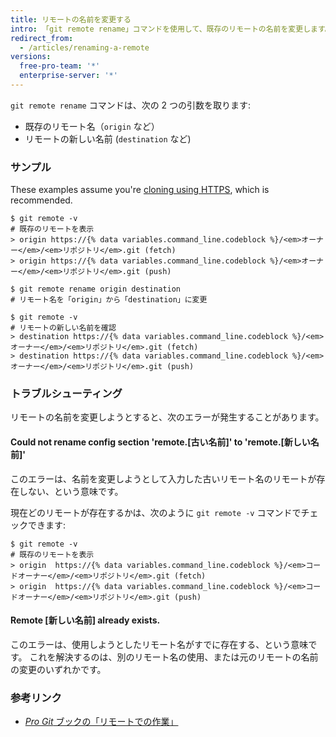 ```yaml
---
title: リモートの名前を変更する
intro: 「git remote rename」コマンドを使用して、既存のリモートの名前を変更します。
redirect_from:
  - /articles/renaming-a-remote
versions:
  free-pro-team: '*'
  enterprise-server: '*'
---
```


`git remote rename` コマンドは、次の 2 つの引数を取ります:

* 既存のリモート名（`origin` など）
* リモートの新しい名前 (`destination` など)

### サンプル

These examples assume you're [cloning using HTTPS](/articles/which-remote-url-should-i-use/#cloning-with-https-urls), which is recommended.

```shell
$ git remote -v
# 既存のリモートを表示
> origin https://{% data variables.command_line.codeblock %}/<em>オーナー</em>/<em>リポジトリ</em>.git (fetch)
> origin https://{% data variables.command_line.codeblock %}/<em>オーナー</em>/<em>リポジトリ</em>.git (push)

$ git remote rename origin destination
# リモート名を「origin」から「destination」に変更

$ git remote -v
# リモートの新しい名前を確認
> destination https://{% data variables.command_line.codeblock %}/<em>オーナー</em>/<em>リポジトリ</em>.git (fetch)
> destination https://{% data variables.command_line.codeblock %}/<em>オーナー</em>/<em>リポジトリ</em>.git (push)
```

### トラブルシューティング

リモートの名前を変更しようとすると、次のエラーが発生することがあります。

#### Could not rename config section 'remote.[古い名前]' to 'remote.[新しい名前]'

このエラーは、名前を変更しようとして入力した古いリモート名のリモートが存在しない、という意味です。

現在どのリモートが存在するかは、次のように `git remote -v` コマンドでチェックできます:

```shell
$ git remote -v
# 既存のリモートを表示
> origin  https://{% data variables.command_line.codeblock %}/<em>コードオーナー</em>/<em>リポジトリ</em>.git (fetch)
> origin  https://{% data variables.command_line.codeblock %}/<em>コードオーナー</em>/<em>リポジトリ</em>.git (push)
```

#### Remote [新しい名前] already exists.

このエラーは、使用しようとしたリモート名がすでに存在する、という意味です。 これを解決するのは、別のリモート名の使用、または元のリモートの名前の変更のいずれかです。

### 参考リンク

- [_Pro Git_ ブックの「リモートでの作業」](https://git-scm.com/book/en/Git-Basics-Working-with-Remotes)

